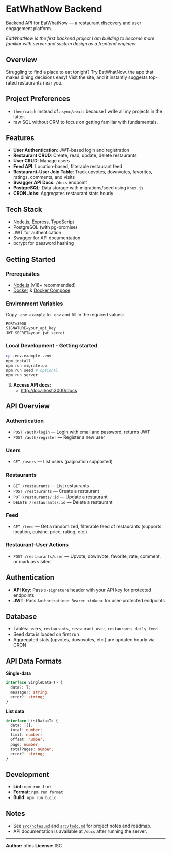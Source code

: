 # EatWhatNow Backend

Backend API for EatWhatNow — a restaurant discovery and user engagement platform.

_EatWhatNow is the first backend project I am building to become more familiar with server and system design as a frontend engineer._

## Overview

Struggling to find a place to eat tonight? Try EatWhatNow, the app that makes dining decisions easy! Visit the site, and it instantly suggests top-rated restaurants near you.

## Project Preferences

- `then/catch` instead of `async/await` because I write all my projects in the latter.
- raw SQL without ORM to focus on getting familiar with fundamentals.

## Features

- **User Authentication**: JWT-based login and registration
- **Restaurant CRUD**: Create, read, update, delete restaurants
- **User CRUD**: Manage users
- **Feed API**: Location-based, filterable restaurant feed
- **Restaurant-User Join Table**: Track upvotes, downvotes, favorites, ratings, comments, and visits
- **Swagger API Docs**: `/docs` endpoint
- **PostgreSQL**: Data storage with migrations/seed using `Knex.js`
- **CRON Jobs**: Aggregates restaurant stats hourly

## Tech Stack

- Node.js, Express, TypeScript
- PostgreSQL (with pg-promise)
- JWT for authentication
- Swagger for API documentation
- bcrypt for password hashing

## Getting Started

### Prerequisites

- [Node.js](https://nodejs.org/) (v18+ recommended)
- [Docker](https://www.docker.com/) & [Docker Compose](https://docs.docker.com/compose/)

### Environment Variables

Copy `.env.example` to `.env` and fill in the required values:

```
PORT=3000
SIGNATURE=your_api_key
JWT_SECRET=your_jwt_secret
```

### Local Development - Getting started

```sh
cp .env.example .env
npm install
npm run migrate:up
npm run seed # optional
npm run server
```

3. **Access API docs:**
   - [http://localhost:3000/docs](http://localhost:3000/docs)

## API Overview

### Authentication

- `POST /auth/login` — Login with email and password, returns JWT
- `POST /auth/register` — Register a new user

### Users

- `GET /users` — List users (pagination supported)

### Restaurants

- `GET /restaurants` — List restaurants
- `POST /restaurants` — Create a restaurant
- `PUT /restaurants/:id` — Update a restaurant
- `DELETE /restaurants/:id` — Delete a restaurant

### Feed

- `GET /feed` — Get a randomized, filterable feed of restaurants (supports location, cuisine, price, rating, etc.)

### Restaurant-User Actions

- `POST /restaurants/user` — Upvote, downvote, favorite, rate, comment, or mark as visited

## Authentication

- **API Key**: Pass `x-signature` header with your API key for protected endpoints
- **JWT**: Pass `Authorization: Bearer <token>` for user-protected endpoints

## Database

- Tables: `users`, `restaurants`, `restaurant_user`, `restaurants_daily_feed`
- Seed data is loaded on first run
- Aggregated stats (upvotes, downvotes, etc.) are updated hourly via CRON

## API Data Formats

**Single-data**

```typescript
interface SingleData<T> {
  data?: T;
  message?: string;
  error?: string;
}
```

**List data**

```typescript
interface ListData<T> {
  data: T[];
  total: number;
  limit: number;
  offset: number;
  page: number;
  totalPages: number;
  error?: string;
}
```

## Development

- **Lint:** `npm run lint`
- **Format:** `npm run format`
- **Build:** `npm run build`

## Notes

- See [`src/notes.md`](src/notes.md) and [`src/todo.md`](src/todo.md) for project notes and roadmap.
- API documentation is available at `/docs` after running the server.

---

**Author:** ofins
**License:** ISC
